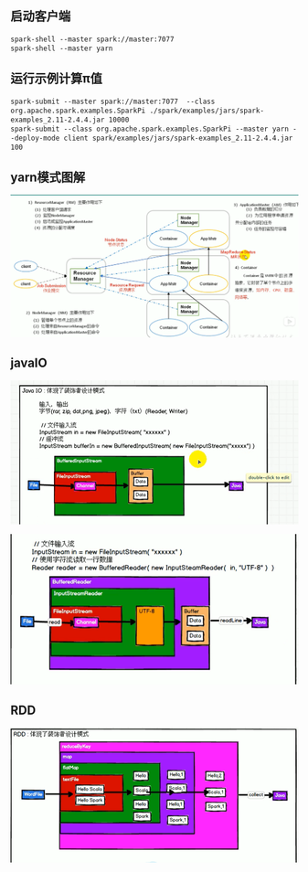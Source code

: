 ## 启动客户端
    spark-shell --master spark://master:7077
    spark-shell --master yarn
## 运行示例计算π值
    spark-submit --master spark://master:7077  --class org.apache.spark.examples.SparkPi ./spark/examples/jars/spark-examples_2.11-2.4.4.jar 10000
    spark-submit --class org.apache.spark.examples.SparkPi --master yarn --deploy-mode client spark/examples/jars/spark-examples_2.11-2.4.4.jar 100
## yarn模式图解
   ![](image/2020-02-06-16-24-22.png)
## javaIO
   ![](image/2020-02-06-17-49-35.png)
   
   ![](image/2020-02-06-17-51-18.png)
## RDD
   ![](image/2020-02-07-13-30-41.png)
